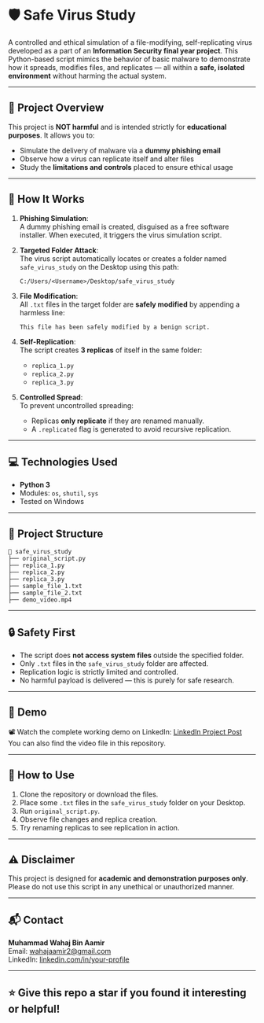 # 🛡️ Safe Virus Study

A controlled and ethical simulation of a file-modifying, self-replicating virus developed as a part of an **Information Security final year project**. This Python-based script mimics the behavior of basic malware to demonstrate how it spreads, modifies files, and replicates — all within a **safe, isolated environment** without harming the actual system.

---

## 📌 Project Overview

This project is **NOT harmful** and is intended strictly for **educational purposes**. It allows you to:
- Simulate the delivery of malware via a **dummy phishing email**
- Observe how a virus can replicate itself and alter files
- Study the **limitations and controls** placed to ensure ethical usage

---

## 🧪 How It Works

1. **Phishing Simulation**:  
   A dummy phishing email is created, disguised as a free software installer. When executed, it triggers the virus simulation script.

2. **Targeted Folder Attack**:  
   The virus script automatically locates or creates a folder named `safe_virus_study` on the Desktop using this path:
   ```
   C:/Users/<Username>/Desktop/safe_virus_study
   ```

3. **File Modification**:  
   All `.txt` files in the target folder are **safely modified** by appending a harmless line:
   ```
   This file has been safely modified by a benign script.
   ```

4. **Self-Replication**:  
   The script creates **3 replicas** of itself in the same folder:
   - `replica_1.py`
   - `replica_2.py`
   - `replica_3.py`

5. **Controlled Spread**:  
   To prevent uncontrolled spreading:
   - Replicas **only replicate** if they are renamed manually.
   - A `.replicated` flag is generated to avoid recursive replication.

---

## 💻 Technologies Used

- **Python 3**
- Modules: `os`, `shutil`, `sys`
- Tested on Windows

---

## 📂 Project Structure

```
📁 safe_virus_study
├── original_script.py
├── replica_1.py
├── replica_2.py
├── replica_3.py
├── sample_file_1.txt
├── sample_file_2.txt
├── demo_video.mp4
```

---

## 🔒 Safety First

- The script does **not access system files** outside the specified folder.
- Only `.txt` files in the `safe_virus_study` folder are affected.
- Replication logic is strictly limited and controlled.
- No harmful payload is delivered — this is purely for safe research.

---

## 🎥 Demo

📽️ Watch the complete working demo on LinkedIn: [LinkedIn Project Post](https://www.linkedin.com/in/your-link-here)  
You can also find the video file in this repository.

---

## 📎 How to Use

1. Clone the repository or download the files.
2. Place some `.txt` files in the `safe_virus_study` folder on your Desktop.
3. Run `original_script.py`.
4. Observe file changes and replica creation.
5. Try renaming replicas to see replication in action.

---

## ⚠️ Disclaimer

This project is designed for **academic and demonstration purposes only**.  
Please do not use this script in any unethical or unauthorized manner.

---

## 📬 Contact

**Muhammad Wahaj Bin Aamir**  
Email: [wahajaamir2@gmail.com](mailto:wahajaamir2@gmail.com)  
LinkedIn: [linkedin.com/in/your-profile](https://linkedin.com/in/your-profile)

---

## ⭐ Give this repo a star if you found it interesting or helpful!
